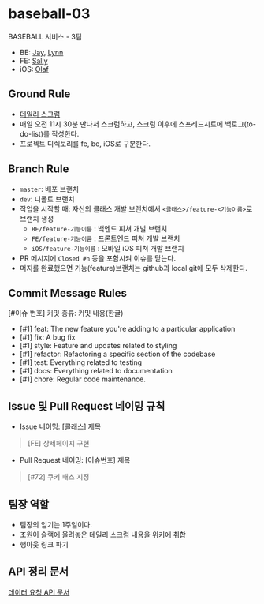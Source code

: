 # baseball-03
BASEBALL 서비스 - 3팀

* BE: [Jay](https://github.com/beginin15), [Lynn](https://github.com/beemiel)
* FE: [Sally](https://github.com/sally4405)
* iOS: [Olaf](https://github.com/1Consumption)

## Ground Rule

* [데일리 스크럼](https://github.com/codesquad-member-2020/baseball-03/wiki/데일리-스크럼)
* 매일 오전 11시 30분 만나서 스크럼하고, 스크럼 이후에 스프레드시트에 백로그(to-do-list)를 작성한다.
* 프로젝트 디렉토리를 fe, be, iOS로 구분한다.

## Branch Rule

* `master`: 배포 브랜치
* `dev`: 디폴트 브랜치
* 작업을 시작할 때: 자신의 클래스 개발 브랜치에서 `<클래스>/feature-<기능이름>`로 브랜치 생성
  * `BE/feature-기능이름` : 백엔드 피쳐 개발 브랜치
  * `FE/feature-기능이름` : 프론트엔드 피쳐 개발 브랜치
  * `iOS/feature-기능이름` : 모바일 iOS 피쳐 개발 브랜치
* PR 메시지에 `Closed #n` 등을 포함시켜 이슈를 닫는다.
* 머지를 완료했으면 기능(feature)브랜치는 github과 local git에 모두 삭제한다.

## Commit Message Rules

[#이슈 번호] 커밋 종류: 커밋 내용(한글)

* [#1] feat: The new feature you're adding to a particular application
* [#1] fix: A bug fix
* [#1] style: Feature and updates related to styling
* [#1] refactor: Refactoring a specific section of the codebase
* [#1] test: Everything related to testing
* [#1] docs: Everything related to documentation
* [#1] chore: Regular code maintenance.

## Issue 및 Pull Request 네이밍 규칙

* Issue 네이밍: [클래스] 제목
> [FE] 상세페이지 구현
* Pull Request 네이밍: [이슈번호] 제목
> [#72] 쿠키 패스 지정

## 팀장 역할
* 팀장의 임기는 1주일이다.
* 조원이 슬랙에 올려놓은 데일리 스크럼 내용을 위키에 취합
* 행아웃 링크 파기

## API 정리 문서

[데이터 요청 API 문서]()
